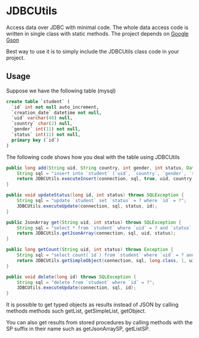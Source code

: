 # JDBCUtils

Access data over JDBC with minimal code. The whole data access code is written in single class with static methods.
The project depends on [Google Gson](http://mvnrepository.com/artifact/com.google.code.gson/gson/2.5)

Best way to use it is to simply include the JDBCUtils class code in your project.

## Usage
Suppose we have the following table (mysql)

```sql
create table `student` (
  `id` int not null auto_increment,
  `creation_date` datetime not null,
  `uid` varchar(40) null,
  `country` char(2) null,
  `gender` int(11) not null,
  `status` int(11) not null,
  primary key (`id`)
)
```

The following code shows how you deal with the table using JDBCUtils

```java
public long add(String uid, String country, int gender, int status, Date creationDate) throws SQLException {
    String sql = "insert into `student` (`uid`, `country`, `gender`, `status`, `creation_date`) values (?, ?, ?, ?, ?)";
    return JDBCUtils.executeInsert(connection, sql, true, uid, country, gender, status, creationDate);
}

public void updateStatus(long id, int status) throws SQLException {
    String sql = "update `student` set `status` = ? where `id` = ?";
    JDBCUtils.executeUpdate(connection, sql, status, id);
}

public JsonArray get(String uid, int status) throws SQLException {
    String sql = "select * from `student` where `uid` = ? and `status` = ?";
    return JDBCUtils.getJsonArray(connection, sql, uid, status);
}

public long getCount(String uid, int status) throws Exception {
    String sql = "select count(`id`) from `student` where `uid` = ? and `status` = ?";
    return JDBCUtils.getSimpleObject(connection, sql, long.class, 1, uid, status);
}

public void delete(long id) throws SQLException {
    String sql = "delete from `student` where `id` = ?";
    JDBCUtils.executeUpdate(connection, sql, id);
}
```

It is possible to get typed objects as results instead of JSON by calling methods methods such getList, getSimpleList, getObject.

You can also get results from stored procedures by calling methods with the SP suffix in their name such as getJsonArraySP, getListSP.



